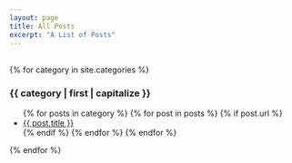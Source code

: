 ```yaml
---
layout: page
title: All Posts
excerpt: "A List of Posts"
---
```


<br/>
{% for category in site.categories %}
  <div>
  <h3>{{ category | first | capitalize }}</h3>
    <ul>
    {% for posts in category %}
      {% for post in posts %}
	{% if post.url %}		
        <li><a href="{{ post.url }}">{{ post.title }}</a></li>
	{% endif %}
      {% endfor %}
    {% endfor %}
    </ul>
  </div>
{% endfor %}
